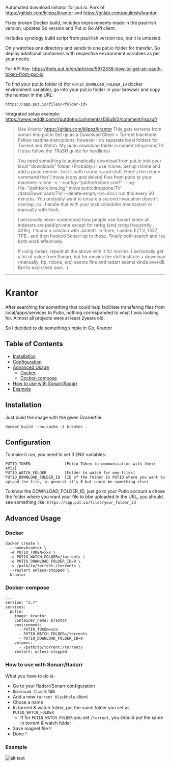 Automated download initiator for put.io. Fork of https://gitlab.com/klippz/krantor and https://gitlab.com/paulirish/krantor

Fixes broken Docker build, includes improvements made in the paulirish version, updates Go version and Put.io Go API client.

Includes synology build script from paulirish version too, but it is untested.

Only watches one directory and sends to one put.io folder for transfer. So deploy additional containers with respective environment variables as per your needs.

For API Key: https://help.put.io/en/articles/5972538-how-to-get-an-oauth-token-from-put-io

To find your put.io folder id (for `PUTIO_DOWNLOAD_FOLDER_ID` docker environment variable), go into your put.io folder in your browser and copy the number in the URL:
```
https://app.put.io/files/<folder-id>
```

Integrated setup example: https://www.reddit.com/r/putdotio/comments/136u8r2/comment/jisszuf/
>Use Krantor https://gitlab.com/klippz/krantor This gets torrents from sonarr into put.io Set up as a Download Client > Torrent blackhole. Follow readme instructions, however I do separate local folders for Torrent and Watch. My putio download folder is named /dropzone/TV. (I also follow the TRaSH guide for hardlinks)
>
>You need something to automatically download from put.io into your local "downloads" folder. (Probably.) I use rclone. Set up rclone and add a putio remote. Test it with rclone ls and stuff. Here's the rclone command that'll move (copy and delete) files from putio to your machine: rclone -v --config="pathto/rclone.conf" --log-file="pathto/rclone.log" move putio:dropzone/TV /data/Downloads/TV/ --delete-empty-src-dirs I run this every 30 minutes. You probably want to ensure a second invocation doesn't overlap, so.. handle that with your task scheduler mechanism or manually with flock.
>
>I personally never understood how people use Sonarr when all indexers are paid/private except for rarbg (and rarbg frequently 429s). I found a solution with Jackett. In there, I added EZTV, 1337, TPB.. and then hooked Sonarr up to those. Finally both search and rss both work effectively.
>
>If using radarr, repeat all the above with it for movies. I personally get a lot of value from Sonarr, but for movies the chill.institute + download (manually, ftp, rclone, etc) seems fine and radarr seems kinda overkill. But to each their own. :)


---


# Krantor

After searching for something that could help facilitate transfering files from local/apps/services to Putio, nothing corresponded to what I was looking for.
Almost all projects were at least 2years old.

So I decided to do something simple in Go, Krantor

## Table of Contents

* [Installation](#installation)
* [Configuration](#configuration)
* [Advanced Usage](#advanced-usage)
  * [Docker](#docker)
  * [Docker-compose](#docker-compose)
* [How to use with Sonarr/Radarr](#how-to-use-with-sonarr/radarr)
* [Example](#example)

## Installation

Just build the image with the given Dockerfile:

    docker build --no-cache -t krantor .

## Configuration

To make it run, you need to set 3 ENV variables:
```
PUTIO_TOKEN               [Putio Token to communication with their APIs]
PUTIO_WATCH_FOLDER        [Folder to watch for new files]
PUTIO_DOWNLOAD_FOLDER_ID  [ID of the folder in PUTIO where you want to uplaod the file, in general it's 0 but could be something else]
```
To know the DOWNLOAD_FOLDER_ID, just go to your Putio account a chose the folder where you want your file to bbe uploaded
In the URL, you should see something like: `https://app.put.io/files/your_folder_id`

## Advanced Usage

### Docker

```
docker create \
  --name=krantor \
  -e PUTIO_TOKEN=xxx \
  -e PUTIO_WATCH_FOLDER=/torrents \
  -e PUTIO_DOWNLOAD_FOLDER_ID=0 \
  -v /path/to/torrent:/torrents \
  --restart unless-stopped \
  krantor
```

### Docker-compose

```
---
version: "3.7"
services:
  putio:
    image: krantor
    container_name: krantor
    environment:
      - PUTIO_TOKEN=xxx
      - PUTIO_WATCH_FOLDER=/torrents
      - PUTIO_DOWNLOAD_FOLDER_ID=0
    volumes:
      - /path/to/torrent:/torrents
    restart: unless-stopped
```

### How to use with Sonarr/Radarr
What you have to do is:
 * Go to your Radarr/Sonarr configuration
 * `Download Client` tab
 * Add a new `torrent blackhole` client
 * Chose a name
 * In torrent & watch folder, put the same folder you set as `PUTIO_WATCH_FOLDER`
   * If for `PUTIO_WATCH_FOLDER` you set `/torrent`, you should put the same in torrent & watch folder
 * Save magnet file !!
 * Done !

### Example
![alt text](https://i.imgur.com/1jUU1xn.png "Example of logs given by Krantor")


